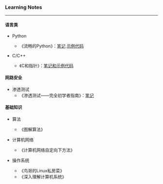 ### Learning Notes
----

#### 语言类

- Python
    + 《流畅的Python》：[笔记](https://github.com/caoyihuai2/LearingNotes/blob/master/Python/Fluent_Python.md) [示例代码](https://github.com/caoyihuai2/Fluent_Python)

- C/C++
    + 《C和指针》：[笔记和示例代码](https://github.com/caoyihuai2/Pointer-On-C)


#### 网路安全

- 渗透测试
    + 《渗透测试——完全初学者指南》：[笔记](https://github.com/caoyihuai2/LearingNotes/blob/master/Penetration_Testing/Penetration_Testing_A_Hands-On_Introduction_to_Hacking.md)

#### 基础知识

- 算法
    + 《图解算法》

- 计算机网络
    + 《计算机网络自定向下方法》

- 操作系统
    + 《鸟哥的Linux私房菜》
    + 《深入理解计算机系统》
